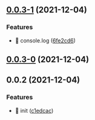 ## [0.0.3-1](https://github.com/lxchuan12/create-new-repo/compare/0.0.2...0.0.3-1) (2021-12-04)


### Features

* 🎸 console.log ([6fe2cd6](https://github.com/lxchuan12/create-new-repo/commit/6fe2cd60416d486d6300cf1e96177a6c209d0760))

## [0.0.3-0](https://github.com/lxchuan12/create-new-repo/compare/0.0.2...0.0.3-0) (2021-12-04)

## 0.0.2 (2021-12-04)


### Features

* 🎸 init ([c1edcac](https://github.com/lxchuan12/create-new-repo/commit/c1edcac6087863d43b40f02e7c9fa291603b129e))

